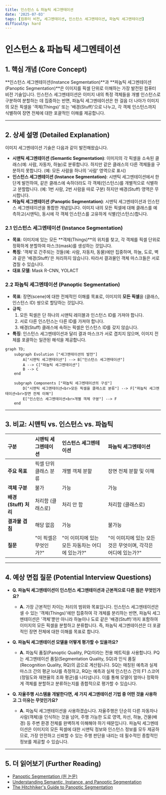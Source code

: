 ```yaml
---
title: 인스턴스 & 파놉틱 세그멘테이션
date: '2025-07-03'
tags: [컴퓨터 비전, 세그멘테이션, 인스턴스 세그멘테이션, 파놉틱 세그멘테이션]
difficulty: hard
---
```


# 인스턴스 & 파놉틱 세그멘테이션

## 1. 핵심 개념 (Core Concept)

\*\*인스턴스 세그멘테이션(Instance Segmentation)\*\*과 \*\*파놉틱 세그멘테이션(Panoptic Segmentation)\*\*은 이미지를 픽셀 단위로 이해하는 가장 발전된 컴퓨터 비전 기술입니다. 인스턴스 세그멘테이션은 이미지 내의 특정 객체들을 개별 인스턴스로 구분하여 분할하는 데 집중하는 반면, 파놉틱 세그멘테이션은 한 걸음 더 나아가 이미지의 모든 픽셀을 '객체(Things)' 또는 '배경(Stuff)'으로 나누고, 각 객체 인스턴스까지 식별하여 장면 전체에 대한 포괄적인 이해를 제공합니다.

______________________________________________________________________

## 2. 상세 설명 (Detailed Explanation)

이미지 세그멘테이션 기술은 다음과 같이 발전해왔습니다.

- **시맨틱 세그멘테이션 (Semantic Segmentation)**: 이미지의 각 픽셀을 소속된 클래스(예: 사람, 자동차, 하늘)로 분류합니다. 하지만 같은 클래스의 다른 객체들을 구분하지 못합니다. (예: 모든 사람을 하나의 '사람' 영역으로 표시)
- **인스턴스 세그멘테이션 (Instance Segmentation)**: 시맨틱 세그멘테이션에서 한 단계 발전하여, 같은 클래스에 속하더라도 각 객체(인스턴스)를 개별적으로 식별하고 분할합니다. (예: 1번 사람, 2번 사람을 따로 구분) 하지만 배경(Stuff) 영역은 무시합니다.
- **파놉틱 세그멘테이션 (Panoptic Segmentation)**: 시맨틱 세그멘테이션과 인스턴스 세그멘테이션을 통합한 개념입니다. 이미지 내의 모든 픽셀에 대해 클래스를 예측하고(시맨틱), 동시에 각 객체 인스턴스를 고유하게 식별(인스턴스)합니다.

### 2.1 인스턴스 세그멘테이션 (Instance Segmentation)

- **목표**: 이미지에 있는 모든 \*\*객체(Things)\*\*의 위치를 찾고, 각 객체를 픽셀 단위로 정확하게 분할하여 마스크(mask)를 생성하는 것입니다.
- **특징**: '객체'로 간주되는 것들(예: 사람, 자동차, 동물)에만 집중하며, 하늘, 도로, 벽과 같은 '배경(Stuff)'은 처리하지 않습니다. 따라서 결과물인 객체 마스크들은 서로 겹칠 수 있습니다.
- **대표 모델**: Mask R-CNN, YOLACT

### 2.2 파놉틱 세그멘테이션 (Panoptic Segmentation)

- **목표**: 장면(scene)에 대한 전체적인 이해를 목표로, 이미지의 **모든 픽셀**을 (클래스, 인스턴스 ID) 쌍으로 할당하는 것입니다.
- **규칙**:
  1. 모든 픽셀은 단 하나의 시맨틱 레이블과 인스턴스 ID를 가져야 합니다.
  1. 서로 다른 인스턴스는 다른 ID를 가져야 합니다.
  1. 배경(Stuff) 클래스에 속하는 픽셀은 인스턴스 ID를 갖지 않습니다.
- **특징**: 인스턴스 세그멘테이션과 달리 결과 마스크가 서로 겹치지 않으며, 이미지 전체를 포괄하는 일관된 해석을 제공합니다.

```mermaid
graph TD;
    subgraph Evolution ["세그멘테이션의 발전"]
        A["시맨틱 세그멘테이션"] --> B["인스턴스 세그멘테이션"]
        A --> C["파놉틱 세그멘테이션"]
        B --> C
    end

    subgraph Components ["파놉틱 세그멘테이션의 구성"]
        D["시맨틱 세그멘테이션<br>모든 픽셀을 클래스로 분류"] --> F["파놉틱 세그멘테이션<br>장면 전체 이해"]
        E["인스턴스 세그멘테이션<br>개별 객체 구분"] --> F
    end
```

______________________________________________________________________

## 3. 비교: 시맨틱 vs. 인스턴스 vs. 파놉틱

| 구분                 | 시맨틱 세그멘테이션   | 인스턴스 세그멘테이션                           | 파놉틱 세그멘테이션                                          |
| :------------------- | :-------------------- | :---------------------------------------------- | :----------------------------------------------------------- |
| **주요 목표**        | 픽셀 단위 클래스 분류 | 개별 객체 분할                                  | 장면 전체 분할 및 이해                                       |
| **객체 구분**        | 불가                  | 가능                                            | 가능                                                         |
| **배경(Stuff) 처리** | 처리함 (클래스로)     | 처리 안 함                                      | 처리함 (클래스로)                                            |
| **결과물 겹침**      | 해당 없음             | 가능                                            | 불가능                                                       |
| **질문**             | "이 픽셀은 무엇인가?" | "이 이미지에 있는 모든 자동차는 어디에 있는가?" | "이 이미지에 있는 모든 것은 무엇이며, 각각은 어디에 있는가?" |

______________________________________________________________________

## 4. 예상 면접 질문 (Potential Interview Questions)

- **Q. 파놉틱 세그멘테이션이 인스턴스 세그멘테이션과 근본적으로 다른 점은 무엇인가요?**

  - **A.** 가장 근본적인 차이는 처리의 범위와 목표입니다. 인스턴스 세그멘테이션은 셀 수 있는 '객체(Things)'에만 집중하여 각 개체를 분리하는 반면, 파놉틱 세그멘테이션은 '객체'뿐만 아니라 하늘이나 도로 같은 '배경(Stuff)'까지 포함하여 이미지의 모든 픽셀을 분할하고 분류합니다. 즉, 파놉틱 세그멘테이션은 더 포괄적인 장면 전체에 대한 이해를 목표로 합니다.

- **Q. 파놉틱 세그멘테이션 모델을 어떻게 평가할 수 있을까요?**

  - **A.** 파놉틱 품질(Panoptic Quality, PQ)이라는 전용 메트릭을 사용합니다. PQ는 세그멘테이션 품질(Segmentation Quality, SQ)과 인식 품질(Recognition Quality, RQ)의 곱으로 계산됩니다. SQ는 매칭된 예측과 실제 마스크 간의 평균 IoU를 측정하고, RQ는 예측과 실제 인스턴스 간의 F1 스코어(정밀도와 재현율의 조화 평균)를 나타냅니다. 이를 통해 모델이 얼마나 정확하게 객체를 분할하고 분류하는지를 종합적으로 평가할 수 있습니다.

- **Q. 자율주행 시스템을 개발한다면, 세 가지 세그멘테이션 기법 중 어떤 것을 사용하고 그 이유는 무엇인가요?**

  - **A.** 파놉틱 세그멘테이션을 사용하겠습니다. 자율주행은 단순히 다른 자동차나 사람(객체)을 인식하는 것을 넘어, 주행 가능한 도로 영역, 차선, 하늘, 건물(배경) 등 주변 환경 전체를 완벽하게 이해해야 하기 때문입니다. 파놉틱 세그멘테이션은 이미지의 모든 픽셀에 대한 시맨틱 정보와 인스턴스 정보를 모두 제공하므로, 가장 안전하고 신뢰할 수 있는 주행 판단을 내리는 데 필수적인 종합적인 정보를 제공할 수 있습니다.

______________________________________________________________________

## 5. 더 읽어보기 (Further Reading)

- [Panoptic Segmentation (원 논문)](https://arxiv.org/abs/1801.00868)
- [Understanding Semantic, Instance, and Panoptic Segmentation](https://www.v7labs.com/blog/semantic-instance-panoptic-segmentation)
- [The Hitchhiker's Guide to Panoptic Segmentation](https://medium.com/vooo/the-hitchhikers-guide-to-panoptic-segmentation-345427c38439)
